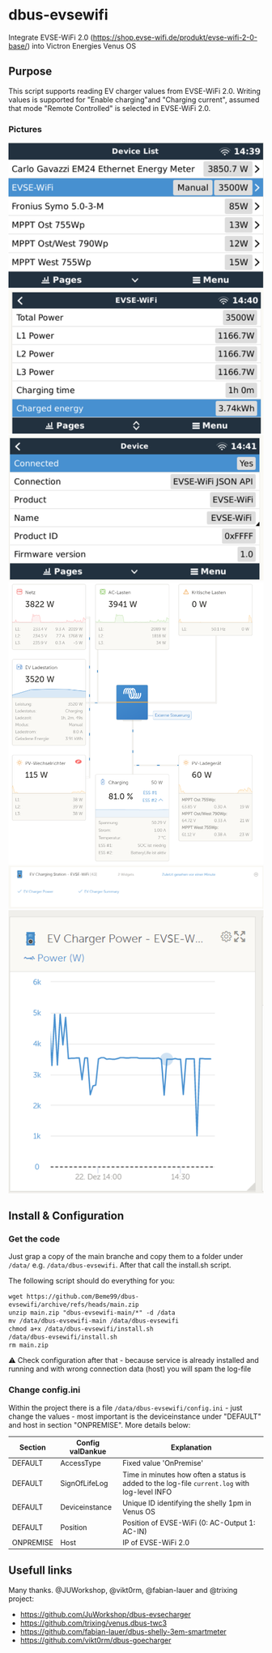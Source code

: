 # dbus-evsewifi
Integrate EVSE-WiFi 2.0 (https://shop.evse-wifi.de/produkt/evse-wifi-2-0-base/) into Victron Energies Venus OS

## Purpose
This script supports reading EV charger values from EVSE-WiFi 2.0. Writing values is supported for "Enable charging"and  "Charging current", assumed that mode "Remote Controlled" is selected in EVSE-WiFi 2.0.

### Pictures
![Remote Console - Overview](img/1-DeviceList.png) 
![](img/2-EVSE.png)
![](img/3-Device.png)
![](img/4-VRM_Portal.png)
![](img/5-VRM_Devices.png)
![](img/6-VRM_Graph.png)

## Install & Configuration
### Get the code
Just grap a copy of the main branche and copy them to a folder under `/data/` e.g. `/data/dbus-evsewifi`.
After that call the install.sh script.

The following script should do everything for you:
```
wget https://github.com/Beme99/dbus-evsewifi/archive/refs/heads/main.zip
unzip main.zip "dbus-evsewifi-main/*" -d /data
mv /data/dbus-evsewifi-main /data/dbus-evsewifi
chmod a+x /data/dbus-evsewifi/install.sh
/data/dbus-evsewifi/install.sh
rm main.zip
```
⚠️ Check configuration after that - because service is already installed and running and with wrong connection data (host) you will spam the log-file

### Change config.ini
Within the project there is a file `/data/dbus-evsewifi/config.ini` - just change the values - most important is the deviceinstance under "DEFAULT" and host in section "ONPREMISE". More details below:

| Section  | Config valDankue | Explanation |
| ------------- | ------------- | ------------- |
| DEFAULT  | AccessType | Fixed value 'OnPremise' |
| DEFAULT  | SignOfLifeLog  | Time in minutes how often a status is added to the log-file `current.log` with log-level INFO |
| DEFAULT  | Deviceinstance | Unique ID identifying the shelly 1pm in Venus OS |
| DEFAULT  | Position | Position of EVSE-WiFi (0: AC-Output 1: AC-IN)
| ONPREMISE  | Host | IP of EVSE-WiFi 2.0


## Usefull links
Many thanks. @JUWorkshop, @vikt0rm, @fabian-lauer and @trixing project:
- https://github.com/JuWorkshop/dbus-evsecharger
- https://github.com/trixing/venus.dbus-twc3
- https://github.com/fabian-lauer/dbus-shelly-3em-smartmeter
- https://github.com/vikt0rm/dbus-goecharger
